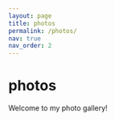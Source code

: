 ```yaml
---
layout: page
title: photos
permalink: /photos/
nav: true
nav_order: 2
---
```


# photos
Welcome to my photo gallery!
